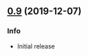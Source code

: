 <a name="0.9"></a>
## [0.9](https://github.com/akveo/ngx-admin/compare/v4.0.0...v4.0.1) (2019-12-07)

### Info

* Initial release
